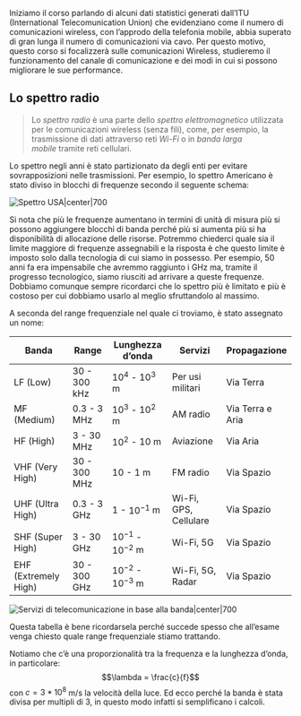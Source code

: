 Iniziamo il corso parlando di alcuni dati statistici generati dall’ITU (International Telecomunication Union) che evidenziano come il numero di comunicazioni wireless, con l’approdo della telefonia mobile, abbia superato di gran lunga il numero di comunicazioni via cavo. 
Per questo motivo, questo corso si focalizzerà sulle comunicazioni Wireless, studieremo il funzionamento del canale di comunicazione e dei modi in cui si possono migliorare le sue performance.

## Lo spettro radio

> Lo *spettro radio* è una parte dello *spettro elettromagnetico* utilizzata per le comunicazioni wireless (senza fili), come, per esempio, la trasmissione di dati attraverso reti *Wi-Fi* o in *banda larga mobile* tramite reti cellulari.

Lo spettro negli anni è stato partizionato da degli enti per evitare sovrapposizioni nelle trasmissioni. Per esempio, lo spettro Americano è stato diviso in blocchi di frequenze secondo il seguente schema: 

![Spettro USA|center|700](https://www.beautifulpublicdata.com/content/images/size/w1600/2023/02/january_2016_spectrum_wall_chart_0.jpg)

Si nota che più le frequenze aumentano in termini di unità di misura più si possono aggiungere blocchi di banda perché più si aumenta più si ha disponibilità di allocazione delle risorse.
Potremmo chiederci quale sia il limite maggiore di frequenze assegnabili e la risposta è che questo limite è imposto solo dalla tecnologia di cui siamo in possesso. 
Per esempio, 50 anni fa era impensabile che avremmo raggiunto i GHz ma, tramite il progresso tecnologico, siamo riusciti ad arrivare a queste frequenze. 
Dobbiamo comunque sempre ricordarci che lo spettro più è limitato e più è costoso per cui dobbiamo usarlo al meglio sfruttandolo al massimo.

A seconda del range frequenziale nel quale ci troviamo, è stato assegnato un nome:

| Banda | Range        | Lunghezza d’onda        | Servizi               | Propagazione     |
| ----- | ------------ | ----------------------- | --------------------- | ---------------- |
| LF (Low)    | 30 - 300 kHz | $10^4$ - $10^3$ m       | Per usi militari      | Via Terra        |
| MF (Medium)   | 0.3 - 3 MHz  | $10^3$ - $10^2$ m       | AM radio              | Via Terra e Aria |
| HF (High)   | 3 - 30 MHz   | $10^2$ - 10 m           | Aviazione             | Via Aria         |
| VHF (Very High)  | 30 - 300 MHz | $10$ - $1$ m            | FM radio              | Via Spazio       |
| UHF (Ultra High)  | 0.3 - 3 GHz  | $1$ - $10^{-1}$ m       | Wi-Fi, GPS, Cellulare | Via Spazio       |
| SHF (Super High)  | 3 - 30 GHz   | $10^{-1}$ - $10^{-2}$ m | Wi-Fi, 5G             | Via Spazio       |
| EHF (Extremely High)  | 30 - 300 GHz | $10^{-2}$ - $10^{-3}$ m | Wi-Fi, 5G, Radar      | Via Spazio       |

![Servizi di telecomunicazione in base alla banda|center|700](https://digitalregulation.org/wp-content/uploads/word-image-141.png)

Questa tabella è bene ricordarsela perché succede spesso che all’esame venga chiesto quale range frequenziale stiamo trattando.

Notiamo che c’è una proporzionalità tra la frequenza e la lunghezza d’onda, in particolare: $$\lambda = \frac{c}{f}$$ con $c = 3 * 10^8$ m/s la velocità della luce. Ed ecco perché la banda è stata divisa per multipli di 3, in questo modo infatti si semplificano i calcoli. 